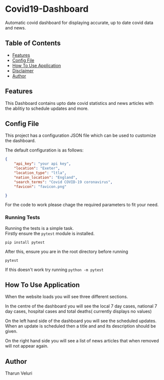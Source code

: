 # Covid19-Dashboard
Automatic covid dashboard for displaying accurate, up to date covid data and news.

## Table of Contents

 - [Features](#features)
 - [Config File](#config_file)
 - [How To Use Application](#How_To_Use_Application)
 - [Disclaimer](#Disclaimer)
 - [Author](#author)


## Features
 This Dashboard contains upto date covid statistics and news articles with the ablitiy to schedule updates and more.

## Config File

This project has a configuration JSON file which can be used to customize the dashboard.

The default configuration is as follows:

```json
{
    "api_key": "your api key",
    "location": "Exeter",
    "location_type": "ltla",
    "nation_location": "England",
    "search_terms": "Covid COVID-19 coronavirus",
    "favicon": "favicon.png"

}
```

For the code to work please chage the required parameters to fit your need.

### Running Tests

Running the tests is a simple task.  
Firstly ensure the `pytest` module is installed.  

    pip install pytest

After this, ensure you are in the root directory before running

    pytest

If this doesn't work try running `python -m pytest`

## How To Use Application
When the website loads you will see three different sections.

In the centre of the dashboard you will see the local 7 day cases, national 7 day cases, hospital cases and total deaths( currently displays no values)

On the left hand side of the dashboard you will see the scheduled updates. When an update is scheduled then a title and and its description should be given.

On the right hand side you will see a list of news articles that when removed will not appear again.

## Author
Tharun Veluri
